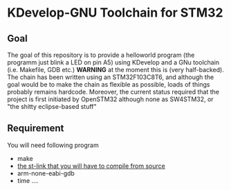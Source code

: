 # KDevelop-GNU Toolchain for STM32
## Goal
The goal of this repository is to provide a helloworld program (the programm just blink a LED on pin A5) using KDevelop and a GNu toolchain (i.e. Makefile, GDB etc.)
**WARNING** at the moment this is (very half-backed). The chain has been written using an STM32F103C8T6, and although the goal would be to make the chain as flexible as possible, loads of things probably remains hardcode. Moreover, the current status required that the project is first initiated by OpenSTM32 although none as SW4STM32, or "the shitty eclipse-based stuff" 

## Requirement 
You will need following program
* make
* [the st-link that you will have to compile from source](https://github.com/texane/stlink)
* arm-none-eabi-gdb
* time ....

